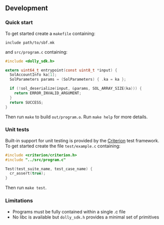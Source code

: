 ## Development

### Quick start
To get started create a `makefile` containing:
```make
include path/to/sbf.mk
```
and `src/program.c` containing:
```c
#include <dolly_sdk.h>

extern uint64_t entrypoint(const uint8_t *input) {
  SolAccountInfo ka[1];
  SolParameters params = (SolParameters) { .ka = ka };

  if (!sol_deserialize(input, &params, SOL_ARRAY_SIZE(ka))) {
    return ERROR_INVALID_ARGUMENT;
  }
  return SUCCESS;
}
```

Then run `make` to build `out/program.o`.
Run `make help` for more details.

### Unit tests
Built-in support for unit testing is provided by the
[Criterion](https://criterion.readthedocs.io/en/master/index.html) test framework.
To get started create the file `test/example.c` containing:
```c
#include <criterion/criterion.h>
#include "../src/program.c"

Test(test_suite_name, test_case_name) {
  cr_assert(true);
}
```
Then run `make test`.

### Limitations
* Programs must be fully contained within a single .c file
* No libc is available but `dolly_sdk.h` provides a minimal set of primitives
